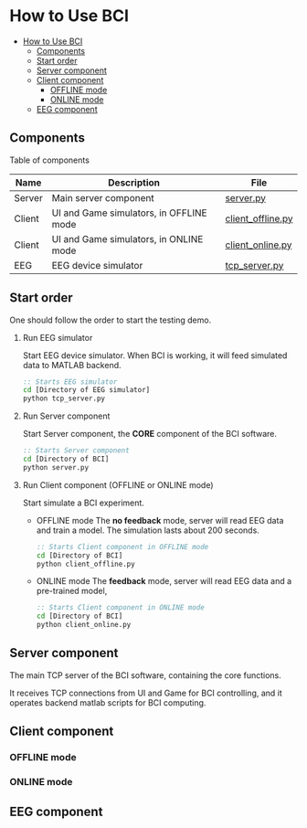# How to Use BCI

- [How to Use BCI](#how-to-use-bci)
  - [Components](#components)
  - [Start order](#start-order)
  - [Server component](#server-component)
  - [Client component](#client-component)
    - [OFFLINE mode](#offline-mode)
    - [ONLINE mode](#online-mode)
  - [EEG component](#eeg-component)

## Components

Table of components

| Name   | Description                             | File                                                   |
| ------ | --------------------------------------- | ------------------------------------------------------ |
| Server | Main server component                   | [server.py](./server.py)                               |  |
| Client | UI and Game simulators, in OFFLINE mode | [client_offline.py](./client_offline.py)               |
| Client | UI and Game simulators, in ONLINE mode  | [client_online.py](./client_online.py)                 |
| EEG    | EEG device simulator                    | [tcp_server.py](../EEG_Device_Simulator/tcp_server.py) |

## Start order

One should follow the order to start the testing demo.

1. Run EEG simulator

    Start EEG device simulator.
    When BCI is working, it will feed simulated data to MATLAB backend.

    ```cmd
    :: Starts EEG simulator
    cd [Directory of EEG simulator]
    python tcp_server.py
    ```

2. Run Server component

    Start Server component, the **CORE** component of the BCI software.

    ```cmd
    :: Starts Server component
    cd [Directory of BCI]
    python server.py
    ```

3. Run Client component (OFFLINE or ONLINE mode)

    Start simulate a BCI experiment.

    - OFFLINE mode
        The **no feedback** mode, server will read EEG data and train a model.
        The simulation lasts about 200 seconds.

        ```cmd
        :: Starts Client component in OFFLINE mode
        cd [Directory of BCI]
        python client_offline.py
        ```

    - ONLINE mode
        The **feedback** mode, server will read EEG data and a pre-trained model, 

        ```cmd
        :: Starts Client component in ONLINE mode
        cd [Directory of BCI]
        python client_online.py
        ```

## Server component

The main TCP server of the BCI software, containing the core functions.

It receives TCP connections from UI and Game for BCI controlling,
and it operates backend matlab scripts for BCI computing.

## Client component

### OFFLINE mode

### ONLINE mode

## EEG component
